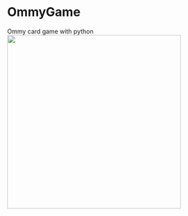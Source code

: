 # OmmyGame
Ommy card game with python
<img src="https://github.com/user-attachments/assets/e76877e5-2fc8-480c-b304-642338403c2c" height="400px">

